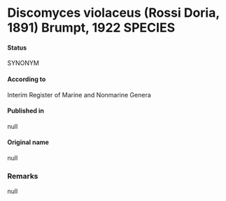 # Discomyces violaceus (Rossi Doria, 1891) Brumpt, 1922 SPECIES

#### Status
SYNONYM

#### According to
Interim Register of Marine and Nonmarine Genera

#### Published in
null

#### Original name
null

### Remarks
null